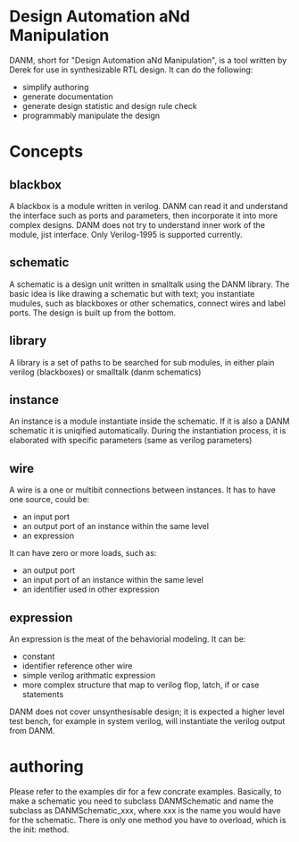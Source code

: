 Design Automation aNd Manipulation
==================================

DANM, short for "Design Automation aNd Manipulation", is a tool written by
Derek for use in synthesizable RTL design. It can do the following:

 * simplify authoring
 * generate documentation
 * generate design statistic and design rule check
 * programmably manipulate the design

# Concepts #

## blackbox ##

A blackbox is a module written in verilog. DANM can read it and
understand the interface such as ports and parameters, then
incorporate it into more complex designs. DANM does not try to
understand inner work of the module, jist interface. Only Verilog-1995
is supported currently.

## schematic ##

A schematic is a design unit written in smalltalk using the DANM
library. The basic idea is like drawing a schematic but with text; you
instantiate mudules, such as blackboxes or other schematics, connect
wires and label ports. The design is built up from the bottom.

## library ##

A library is a set of paths to be searched for sub modules, in either
plain verilog (blackboxes) or smalltalk (danm schematics)

## instance ##

An instance is a module instantiate inside the schematic. If it is
also a DANM schematic it is uniqified automatically. During the
instantiation process, it is elaborated with specific parameters (same
as verilog parameters)

## wire ##

A wire is a one or multibit connections between instances. It has to
have one source, could be:

 * an input port
 * an output port of an instance within the same level
 * an expression
 
It can have zero or more loads, such as:

 * an output port
 * an input port of an instance within the same level
 * an identifier used in other expression
 
## expression ##

An expression is the meat of the behaviorial modeling. It can be:

 * constant
 * identifier reference other wire
 * simple verilog arithmatic expression
 * more complex structure that map to verilog flop, latch, if or case
   statements
   
DANM does not cover unsynthesisable design; it is expected a higher
level test bench, for example in system verilog, will instantiate the
verilog output from DANM.

# authoring #

Please refer to the examples dir for a few concrate
examples. Basically, to make a schematic you need to subclass
DANMSchematic and name the subclass as DANMSchematic_xxx, where xxx is
the name you would have for the schematic. There is only one method
you have to overload, which is the init: method. 
